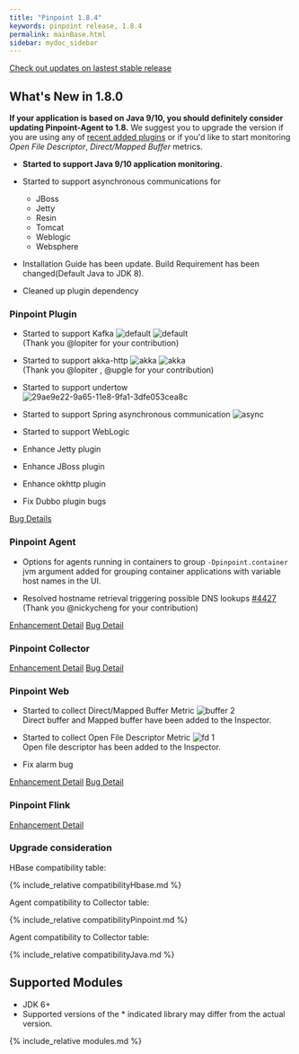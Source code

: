 ```yaml
---
title: "Pinpoint 1.8.4"
keywords: pinpoint release, 1.8.4
permalink: mainBase.html
sidebar: mydoc_sidebar
---
```


[Check out updates on lastest stable release](https://naver.github.io/pinpoint/1.8.4/main.html)

## What's New in 1.8.0

**If your application is based on Java 9/10, you should definitely consider updating Pinpoint-Agent to 1.8.**
We suggest you to upgrade the version if you are using any of [recent added plugins](#whats-new-in-180)
or if you'd like to start monitoring *Open File Descriptor*, *Direct/Mapped Buffer* metrics.

 - **Started to support Java 9/10 application monitoring.**
 - Started to support asynchronous communications for
    - JBoss
    - Jetty
    - Resin
    - Tomcat
    - Weblogic
    - Websphere
    
 - Installation Guide has been update. Build Requirement has been changed(Default Java to JDK 8).
 - Cleaned up plugin dependency

     
### Pinpoint Plugin

 - Started to support Kafka
    ![default](https://user-images.githubusercontent.com/10057874/44016329-9169cb32-9f0f-11e8-8764-8c5e9a1092df.png)
    ![default](https://user-images.githubusercontent.com/10057874/44016330-92e546a8-9f0f-11e8-9c6b-0ef66093f7c0.png)  
    (Thank you @lopiter  for your contribution)
 
 - Started to support akka-http
    ![akka](https://user-images.githubusercontent.com/10057874/44016233-32b7ba36-9f0f-11e8-953f-349bfe0efc09.png)
    ![akka](https://user-images.githubusercontent.com/10057874/44016234-33d6b732-9f0f-11e8-993b-b33dd174af25.png)  
    (Thank you @lopiter , @upgle  for your contribution)

 - Started to support undertow
    ![29ae9e22-9a65-11e8-9fa1-3dfe053cea8c](https://user-images.githubusercontent.com/10057874/44016390-c0e52654-9f0f-11e8-90c6-e9f2f1c6a190.png)
         
 - Started to support Spring asynchronous communication
    ![async](https://user-images.githubusercontent.com/10057874/44016449-f6e77c20-9f0f-11e8-88bb-e603b9d9c660.png)
     
 - Started to support WebLogic
 - Enhance Jetty plugin
 - Enhance JBoss plugin
 - Enhance okhttp plugin
 - Fix Dubbo plugin bugs

[Bug Details](https://github.com/naver/pinpoint/issues?q=is%3Aissue+milestone%3A1.8.0+is%3Aclosed+label%3Abug+label%3Amodule%3Aplugin)

   
### Pinpoint Agent 

 - Options for agents running in containers to group
    `-Dpinpoint.container` jvm argument added for grouping container applications with variable host names in the UI.
    
 - Resolved hostname retrieval triggering possible DNS lookups
    [#4427](https://github.com/naver/pinpoint/pull/4427)   
    (Thank you @nickycheng  for your contribution)

[Enhancement Detail](https://github.com/naver/pinpoint/issues?q=is%3Aissue+milestone%3A1.8.0+is%3Aclosed+label%3Aenhancement+label%3Amodule%3Aagent)
[Bug Detail](https://github.com/naver/pinpoint/issues?q=is%3Aissue+milestone%3A1.8.0+is%3Aclosed+label%3Abug+label%3Amodule%3Aagent)

 
### Pinpoint Collector

[Enhancement Detail](https://github.com/naver/pinpoint/issues?q=is%3Aissue+milestone%3A1.8.0+is%3Aclosed+label%3Aenhancement+label%3Amodule%3Acollector)
[Bug Detail](https://github.com/naver/pinpoint/issues?q=is%3Aissue+milestone%3A1.8.0+is%3Aclosed+label%3Abug+label%3Amodule%3Acollector)

 
### Pinpoint Web

 - Started to collect Direct/Mapped Buffer Metric
    ![buffer 2](https://user-images.githubusercontent.com/10057874/44016075-766f96c8-9f0e-11e8-9273-e95b19bc3742.PNG)  
    Direct buffer and Mapped buffer have been added to the Inspector.  
    
 - Started to collect Open File Descriptor Metric
     ![fd 1](https://user-images.githubusercontent.com/10057874/44016152-ccacd2d0-9f0e-11e8-8119-966f4c129a79.PNG)  
     Open file descriptor has been added to the Inspector. 
 
 - Fix alarm bug


[Enhancement Detail](https://github.com/naver/pinpoint/issues?q=is%3Aissue+milestone%3A1.8.0+is%3Aclosed+label%3Aenhancement+label%3Amodule%3Aweb)
[Bug Detail](https://github.com/naver/pinpoint/issues?q=is%3Aissue+milestone%3A1.8.0+is%3Aclosed+label%3Abug+label%3Amodule%3Aweb)

### Pinpoint Flink

[Enhancement Detail](https://github.com/naver/pinpoint/issues?q=is%3Aissue+milestone%3A1.8.0+is%3Aclosed+label%3Aenhancement+label%3Amodule%3Aflink)


### Upgrade consideration

HBase compatibility table:

{% include_relative compatibilityHbase.md %}

Agent compatibility to Collector table:

{% include_relative compatibilityPinpoint.md %}

Agent compatibility to Collector table:

{% include_relative compatibilityJava.md %}


## Supported Modules

* JDK 6+
* Supported versions of the \* indicated library may differ from the actual version.

{% include_relative modules.md %}
